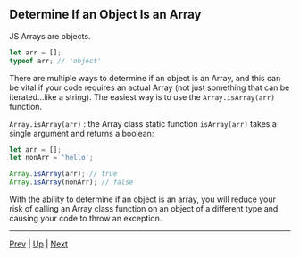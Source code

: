 ## Determine If an Object Is an Array

JS Arrays are objects.

```javascript
let arr = [];
typeof arr; // 'object'
```

There are multiple ways to determine if an object is an Array, and this can be vital if your code requires an actual Array (not just something that can be iterated...like a string). The easiest way is to use the `Array.isArray(arr)` function.  

`Array.isArray(arr)` : the Array class static function `isArray(arr)` takes a single argument and returns a boolean:

```javascript
let arr = [];
let nonArr = 'hello';

Array.isArray(arr); // true
Array.isArray(nonArr); // false
```

With the ability to determine if an object is an array, you will reduce your risk of calling an Array class function on an object of a different type and causing your code to throw an exception.

<hr>

[Prev](arrayBasics.md) | [Up](README.md) | [Next](basicArrays-labs.md)

